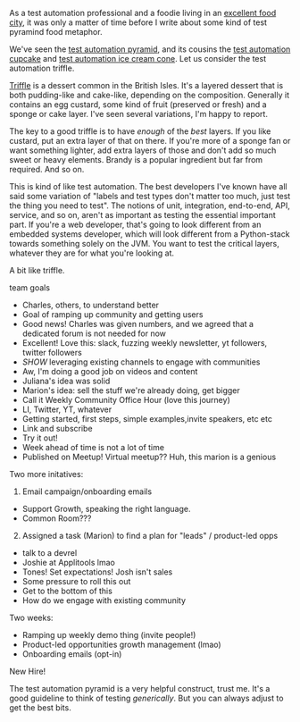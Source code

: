 As a test automation professional and a foodie living in an [excellent food city](https://www.sureshdoss.com/foodtours), it was only a matter of time before I write about some kind of test pyramind food metaphor.

We've seen the [test automation pyramid](https://simpleedrivers-cloudi.blogspot.com/2020/01/agile-testing-by-lisa-crispin-and-janet.html), and its cousins the [test automation cupcake](https://www.thoughtworks.com/insights/blog/introducing-software-testing-cupcake-anti-pattern) and [test automation ice cream cone](https://k-hartanto.medium.com/testing-pyramid-and-testing-ice-cream-cone-what-is-the-difference-6ddde3876c20#:~:text=Ice%20Cream%20Cone%20Tests%20happen%20if%20the%20pyramid,cones%2C%20the%20majority%20of%20testing%20is%20done%20manually). Let us consider the test automation triffle.

[Triffle](https://therecipecritic.com/english-trifle/) is a dessert common in the British Isles. It's a layered dessert that is both pudding-like and cake-like, depending on the composition. Generally it contains an egg custard, some kind of fruit (preserved or fresh) and a sponge or cake layer. I've seen several variations, I'm happy to report. 

The key to a good triffle is to have *enough* of the *best* layers. If you like custard, put an extra layer of that on there. If you're more of a sponge fan or want something lighter, add extra layers of those and don't add so much sweet or heavy elements. Brandy is a popular ingredient but far from required. And so on. 

This is kind of like test automation. The best developers I've known have all said some variation of "labels and test types don't matter too much, just test the thing you need to test". The notions of unit, integration, end-to-end, API, service, and so on, aren't as important as testing the essential important part. If you're a web developer, that's going to look different from an embedded systems developer, which will look different from a Python-stack towards something solely on the JVM. You want to test the critical layers, whatever they are for what you're looking at.

A bit like triffle. 

team goals
- Charles, others, to understand better
- Goal of ramping up community and getting users
- Good news! Charles was given numbers, and we agreed that a dedicated forum is not needed for now
- Excellent! Love this: slack, fuzzing weekly newsletter, yt followers, twitter followers
- _SHOW_ leveraging existing channels to engage with communities
- Aw, I'm doing a good job on videos and content
- Juliana's idea was solid
- Marion's idea: sell the stuff we're already doing, get bigger
- Call it Weekly Community Office Hour (love this journey)
- LI, Twitter, YT, whatever
- Getting started, first steps, simple examples,invite speakers, etc etc
- Link and subscribe
- Try it out!
- Week ahead of time is not a lot of time
- Published on Meetup! Virtual meetup?? Huh, this marion is a genious

Two more initatives:
1. Email campaign/onboarding emails
- Support Growth, speaking the right language. 
- Common Room???
2. Assigned a task (Marion) to find a plan for "leads" / product-led opps
- talk to a devrel
- Joshie at Applitools lmao
- Tones! Set expectations! Josh isn't sales
- Some pressure to roll this out
- Get to the bottom of this
- How do we engage with existing community

Two weeks:
- Ramping up weekly demo thing (invite people!)
- Product-led opportunities growth management (lmao)
- Onboarding emails (opt-in)

New Hire! 

The test automation pyramid is a very helpful construct, trust me. It's a good guideline to think of testing *generically*. But you can always adjust to get the best bits.